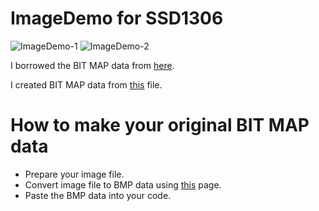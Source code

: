 # ImageDemo for SSD1306

![ImageDemo-1](https://user-images.githubusercontent.com/6020549/165235302-6909f7c4-78e2-4c9d-8cb3-81eb9c920534.JPG)
![ImageDemo-2](https://user-images.githubusercontent.com/6020549/165235310-88430dc3-5bed-4190-99e4-fe268c449218.JPG)


I borrowed the BIT MAP data from [here](https://www.mischianti.org/2021/07/14/ssd1306-oled-display-draw-images-splash-and-animations-2/).   

I created BIT MAP data from [this](https://iitestudent.blogspot.com/2013/01/displaying-bitmap-on-graphic-lcd.html) file.   


# How to make your original BIT MAP data   
- Prepare your image file.   
- Convert image file to BMP data using [this](https://www.mischianti.org/2021/07/14/ssd1306-oled-display-draw-images-splash-and-animations-2/) page.   
- Paste the BMP data into your code.   
